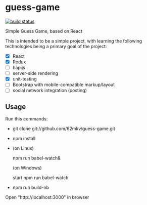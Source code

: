# guess-game

[![build status](https://img.shields.io/travis/62mkv/guess-game/master.svg?style=flat-square)](https://travis-ci.org/62mkv/guess-game)

Simple Guess Game, based on React

This is intended to be a simple project, with learning the following technologies being a primary goal of the project: 
- [X] React
- [X] Redux
- [ ] hapijs
- [ ] server-side rendering
- [X] unit-testing
- [ ] Bootstrap with mobile-compatible markup/layout
- [ ] social network integration (posting)

## Usage

Run this commands: 

- git clone git://github.com/62mkv/guess-game.git
- npm install
- (on Linux) 

  npm run babel-watch&

  (on Windows)

  start npm run babel-watch

- npm run build-nb

Open "http://localhost:3000" in browser
